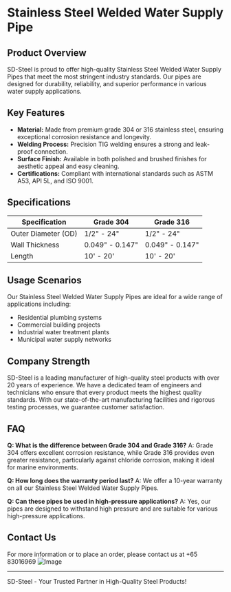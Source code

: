 # Stainless Steel Welded Water Supply Pipe

## Product Overview

SD-Steel is proud to offer high-quality Stainless Steel Welded Water Supply Pipes that meet the most stringent industry standards. Our pipes are designed for durability, reliability, and superior performance in various water supply applications.

## Key Features

- **Material:** Made from premium grade 304 or 316 stainless steel, ensuring exceptional corrosion resistance and longevity.
- **Welding Process:** Precision TIG welding ensures a strong and leak-proof connection.
- **Surface Finish:** Available in both polished and brushed finishes for aesthetic appeal and easy cleaning.
- **Certifications:** Compliant with international standards such as ASTM A53, API 5L, and ISO 9001.

## Specifications

| Specification | Grade 304 | Grade 316 |
|---------------|-----------|-----------|
| Outer Diameter (OD) | 1/2" - 24" | 1/2" - 24" |
| Wall Thickness | 0.049" - 0.147" | 0.049" - 0.147" |
| Length | 10' - 20' | 10' - 20' |

## Usage Scenarios

Our Stainless Steel Welded Water Supply Pipes are ideal for a wide range of applications including:
- Residential plumbing systems
- Commercial building projects
- Industrial water treatment plants
- Municipal water supply networks

## Company Strength

SD-Steel is a leading manufacturer of high-quality steel products with over 20 years of experience. We have a dedicated team of engineers and technicians who ensure that every product meets the highest quality standards. With our state-of-the-art manufacturing facilities and rigorous testing processes, we guarantee customer satisfaction.

## FAQ

**Q: What is the difference between Grade 304 and Grade 316?**
A: Grade 304 offers excellent corrosion resistance, while Grade 316 provides even greater resistance, particularly against chloride corrosion, making it ideal for marine environments.

**Q: How long does the warranty period last?**
A: We offer a 10-year warranty on all our Stainless Steel Welded Water Supply Pipes.

**Q: Can these pipes be used in high-pressure applications?**
A: Yes, our pipes are designed to withstand high pressure and are suitable for various high-pressure applications.

## Contact Us

For more information or to place an order, please contact us at +65 83016969 
![Image](https://github.com/user-attachments/assets/2567258e-e124-4816-932d-1809bd27ef0b)

---

SD-Steel - Your Trusted Partner in High-Quality Steel Products!
